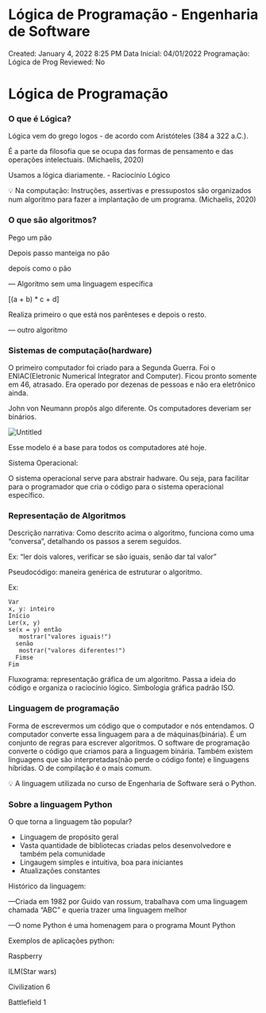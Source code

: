 # Lógica de Programação - Engenharia de Software

Created: January 4, 2022 8:25 PM
Data Inicial: 04/01/2022
Programação: Lógica de Prog
Reviewed: No

# Lógica de Programação

### O que é Lógica?

Lógica vem do grego logos - de acordo com Aristóteles (384 a 322 a.C.).

É a parte da filosofia que se ocupa das formas de pensamento e das operações intelectuais. (Michaelis, 2020)

Usamos a lógica diariamente. - Raciocínio Lógico

<aside>
💡 Na computação: Instruções, assertivas e pressupostos são organizados num algoritmo para fazer a implantação de um programa. (Michaelis, 2020)

</aside>

### O que são algoritmos?

Pego um pão

Depois passo manteiga no pão

depois como o pão

— Algoritmo sem uma linguagem específica

[(a + b) * c + d] 

Realiza primeiro o que está nos parênteses e depois o resto.

— outro algoritmo 

### Sistemas de computação(hardware)

O primeiro computador foi criado para a Segunda Guerra. Foi o ENIAC(Eletronic Numerical Integrator and Computer). Ficou pronto somente em 46, atrasado. Era operado por dezenas de pessoas e não era eletrônico ainda.

John von Neumann propôs algo diferente. Os computadores deveriam ser binários.

![Untitled](Lo%CC%81gica%20de%20Programac%CC%A7a%CC%83o%20-%20Engenharia%20de%20Software%201b19b79ecefb4112b14ed7426009838e/Untitled.png)

Esse modelo é a base para todos os computadores até hoje.

Sistema Operacional: 

O sistema operacional serve para abstrair hadware. Ou seja, para facilitar para o programador que cria o código para o sistema operacional específico.

### Representação de Algoritmos

Descrição narrativa: Como descrito acima o algoritmo, funciona como uma “conversa”, detalhando os passos a serem seguidos. 

Ex: “ler dois valores, verificar se são iguais, senão dar tal valor”

Pseudocódigo: maneira genérica de estruturar o algoritmo. 

Ex:

```
Var
x, y: inteiro
Início
Ler(x, y)
se(x = y) então
   mostrar("valores iguais!")
  senão
   mostrar("valores diferentes!")
  Fimse
Fim  
```

Fluxograma: representação gráfica de um algoritmo. Passa a ideia do código e organiza o raciocínio lógico. Simbologia gráfica padrão ISO.

### Linguagem de programação

Forma de escrevermos um código que o computador e nós entendamos. O computador converte essa linguagem para a de máquinas(binária). É um conjunto de regras para escrever algoritmos. O software de programação converte o código que criamos para a linguagem binária. Também existem linguagens que são interpretadas(não perde o código fonte) e linguagens híbridas. O de compilação é o mais comum.

<aside>
💡 A linguagem utilizada no curso de Engenharia de Software será o Python.

</aside>

### Sobre a linguagem Python

O que torna a linguagem tão popular?

- Linguagem de propósito geral
- Vasta quantidade de bibliotecas criadas pelos desenvolvedore e também pela comunidade
- Lingaugem simples e intuitiva, boa para iniciantes
- Atualizações constantes

Histórico da linguagem:

—Criada em 1982 por Guido van rossum, trabalhava com uma linguagem chamada “ABC” e queria trazer uma linguagem melhor

—O nome Python é uma homenagem para o programa Mount Python

Exemplos de aplicações python:

Raspberry

ILM(Star wars)

Civilization 6

Battlefield 1